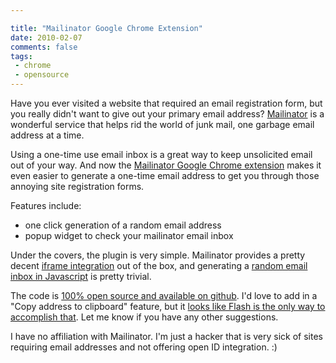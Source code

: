 ```yaml
---

title: "Mailinator Google Chrome Extension"
date: 2010-02-07
comments: false
tags:
 - chrome
 - opensource
---
```





Have you ever visited a website that required an email registration form, but you really didn't want to give out your primary email address? [Mailinator](http://www.mailinator.com/) is a wonderful service that helps rid the world of junk mail, one garbage email address at a time.


Using a one-time use email inbox is a great way to keep unsolicited email out of your way. And now the [Mailinator Google Chrome extension](https://chrome.google.com/extensions/detail/bcnflfkionidoobcineimfoollmbalbp) makes it even easier to generate a one-time email address to get you through those annoying site registration forms.


Features include:


  - one click generation of a random email address
  - popup widget to check your mailinator email inbox





Under the covers, the plugin is very simple. Mailinator provides a pretty decent [iframe integration](http://www.mailinator.com/widgetmaker.jsp) out of the box, and generating a [random email inbox in Javascript](http://www.broofa.com/Tools/Math.uuid.js) is pretty trivial.


The code is [100% open source and available on github](http://github.com/wireframe/mailinator-chrome-extension). I'd love to add in a "Copy address to clipboard" feature, but it [looks like Flash is the only way to accomplish that](http://stackoverflow.com/questions/127040/put-text-on-the-clipboard-with-firefox-safari-and-chrome). Let me know if you have any other suggestions.


I have no affiliation with Mailinator. I'm just a hacker that is very sick of sites requiring email addresses and not offering open ID integration. :)
